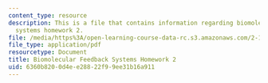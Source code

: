 ```yaml
---
content_type: resource
description: This is a file that contains information regarding biomolecular feedback
  systems homework 2.
file: /media/https%3A/open-learning-course-data-rc.s3.amazonaws.com/2-18-biomolecular-feedback-systems-spring-2015/6360b8200d4ee28822f99ee31b16a911_MIT2_18S15_Homework_2.pdf
file_type: application/pdf
resourcetype: Document
title: Biomolecular Feedback Systems Homework 2
uid: 6360b820-0d4e-e288-22f9-9ee31b16a911
---
```

